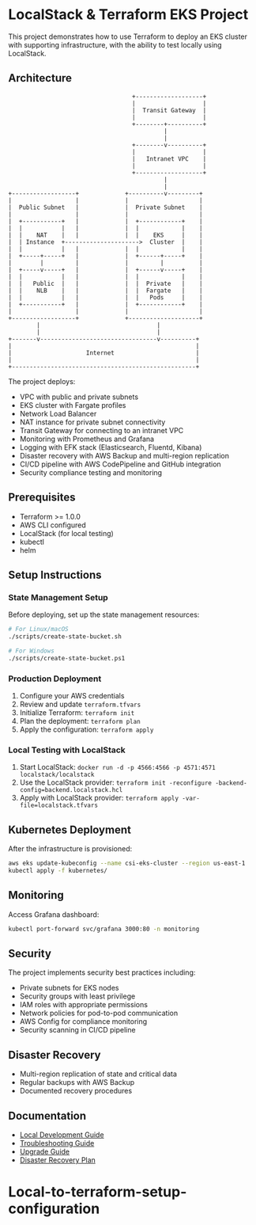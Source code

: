 # LocalStack & Terraform EKS Project

This project demonstrates how to use Terraform to deploy an EKS cluster with supporting infrastructure, with the ability to test locally using LocalStack.

## Architecture

```
                                   +-------------------+
                                   |                   |
                                   |  Transit Gateway  |
                                   |                   |
                                   +--------+----------+
                                            |
                                            |
                                   +--------v----------+
                                   |                   |
                                   |   Intranet VPC    |
                                   |                   |
                                   +-------------------+
                                            |
                                            |
+------------------+             +----------v---------+
|                  |             |                    |
|  Public Subnet   |             |  Private Subnet    |
|                  |             |                    |
|  +-----------+   |             |  +------------+    |
|  |           |   |             |  |            |    |
|  |    NAT    |   |             |  |    EKS     |    |
|  | Instance  +--------------------->  Cluster  |    |
|  |           |   |             |  |            |    |
|  +-----+-----+   |             |  +------+-----+    |
|        |         |             |         |          |
|  +-----v-----+   |             |  +------v-----+    |
|  |           |   |             |  |            |    |
|  |   Public  |   |             |  |  Private   |    |
|  |    NLB    |   |             |  |  Fargate   |    |
|  |           |   |             |  |   Pods     |    |
|  +-----------+   |             |  +------------+    |
|                  |             |                    |
+------------------+             +--------------------+
        |                                 |
        |                                 |
+-------v---------------------------------v----------+
|                                                    |
|                     Internet                       |
|                                                    |
+----------------------------------------------------+
```

The project deploys:
- VPC with public and private subnets
- EKS cluster with Fargate profiles
- Network Load Balancer
- NAT instance for private subnet connectivity
- Transit Gateway for connecting to an intranet VPC
- Monitoring with Prometheus and Grafana
- Logging with EFK stack (Elasticsearch, Fluentd, Kibana)
- Disaster recovery with AWS Backup and multi-region replication
- CI/CD pipeline with AWS CodePipeline and GitHub integration
- Security compliance testing and monitoring

## Prerequisites

- Terraform >= 1.0.0
- AWS CLI configured
- LocalStack (for local testing)
- kubectl
- helm

## Setup Instructions

### State Management Setup

Before deploying, set up the state management resources:

```bash
# For Linux/macOS
./scripts/create-state-bucket.sh

# For Windows
./scripts/create-state-bucket.ps1
```

### Production Deployment

1. Configure your AWS credentials
2. Review and update `terraform.tfvars`
3. Initialize Terraform: `terraform init`
4. Plan the deployment: `terraform plan`
5. Apply the configuration: `terraform apply`

### Local Testing with LocalStack

1. Start LocalStack: `docker run -d -p 4566:4566 -p 4571:4571 localstack/localstack`
2. Use the LocalStack provider: `terraform init -reconfigure -backend-config=backend.localstack.hcl`
3. Apply with LocalStack provider: `terraform apply -var-file=localstack.tfvars`

## Kubernetes Deployment

After the infrastructure is provisioned:

```bash
aws eks update-kubeconfig --name csi-eks-cluster --region us-east-1
kubectl apply -f kubernetes/
```

## Monitoring

Access Grafana dashboard:
```bash
kubectl port-forward svc/grafana 3000:80 -n monitoring
```

## Security

The project implements security best practices including:
- Private subnets for EKS nodes
- Security groups with least privilege
- IAM roles with appropriate permissions
- Network policies for pod-to-pod communication
- AWS Config for compliance monitoring
- Security scanning in CI/CD pipeline

## Disaster Recovery

- Multi-region replication of state and critical data
- Regular backups with AWS Backup
- Documented recovery procedures

## Documentation

- [Local Development Guide](docs/local-development.md)
- [Troubleshooting Guide](docs/troubleshooting.md)
- [Upgrade Guide](docs/upgrade-guide.md)
- [Disaster Recovery Plan](recovery-plan.md)
# Local-to-terraform-setup-configuration
